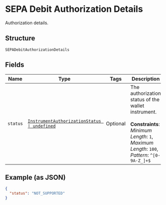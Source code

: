 
# SEPA Debit Authorization Details

Authorization details.

## Structure

`SEPADebitAuthorizationDetails`

## Fields

| Name | Type | Tags | Description |
|  --- | --- | --- | --- |
| `status` | [`InstrumentAuthorizationStatus \| undefined`](../../doc/models/instrument-authorization-status.md) | Optional | The authorization status of the wallet instrument.<br><br>**Constraints**: *Minimum Length*: `1`, *Maximum Length*: `100`, *Pattern*: `^[0-9A-Z_]+$` |

## Example (as JSON)

```json
{
  "status": "NOT_SUPPORTED"
}
```

